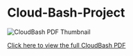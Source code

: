 # Cloud-Bash-Project

![CloudBash PDF Thumbnail](https://github.com/nrv28/Cloud-Bash-Project/raw/main/path/to/thumbnail.png)

[Click here to view the full CloudBash PDF](https://github.com/nrv28/Cloud-Bash-Project/raw/main/Docs/CloudBash.pdf)
